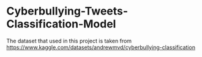 # Cyberbullying-Tweets-Classification-Model
The dataset that used in this project is taken from https://www.kaggle.com/datasets/andrewmvd/cyberbullying-classification
